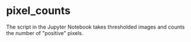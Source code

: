 # pixel_counts

The script in the Jupyter Notebook takes thresholded images and counts the number of "positive" pixels. 